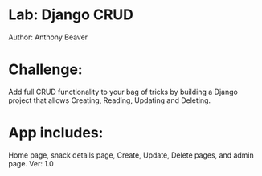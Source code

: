 # Lab: Django CRUD
Author: Anthony Beaver

# Challenge:
Add full CRUD functionality to your bag of tricks by building a Django project that allows Creating, Reading, Updating and Deleting.

# App includes:
Home page, snack details page, Create, Update, Delete pages, and admin page.
Ver: 1.0
